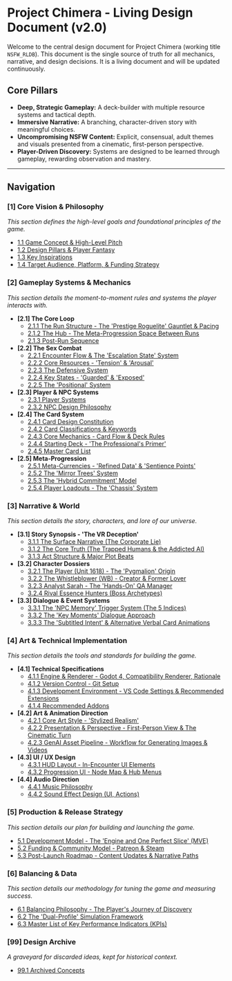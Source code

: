 <!-- Filename: LDD/README.md -->
<!-- This is the Master Table of Contents for the Project Chimera LDD. All links have been verified. -->

# Project Chimera - Living Design Document (v2.0)

Welcome to the central design document for Project Chimera (working title `NSFW_RLDB`). This document is the single source of truth for all mechanics, narrative, and design decisions. It is a living document and will be updated continuously.

## Core Pillars
*   **Deep, Strategic Gameplay:** A deck-builder with multiple resource systems and tactical depth.
*   **Immersive Narrative:** A branching, character-driven story with meaningful choices.
*   **Uncompromising NSFW Content:** Explicit, consensual, adult themes and visuals presented from a cinematic, first-person perspective.
*   **Player-Driven Discovery:** Systems are designed to be learned through gameplay, rewarding observation and mastery.

---

## Navigation

### [1] Core Vision & Philosophy
*This section defines the high-level goals and foundational principles of the game.*
*   [1.1 Game Concept & High-Level Pitch](./[1]%20Core%20Vision%20&%20Philosophy/[1.1]%20Game%20Concept%20&%20High-Level%20Pitch.md)
*   [1.2 Design Pillars & Player Fantasy](./[1]%20Core%20Vision%20&%20Philosophy/[1.2]%20Design%20Pillars%20&%20Player%20Fantasy.md)
*   [1.3 Key Inspirations](./[1]%20Core%20Vision%20&%20Philosophy/[1.3]%20Key%20Inspirations.md)
*   [1.4 Target Audience, Platform, & Funding Strategy](./[1]%20Core%20Vision%20&%20Philosophy/[1.4]%20Target%20Audience,%20Platform,%20&%20Funding%20Strategy.md)

### [2] Gameplay Systems & Mechanics
*This section details the moment-to-moment rules and systems the player interacts with.*
*   **[2.1] The Core Loop**
    *   [2.1.1 The Run Structure - The 'Prestige Roguelite' Gauntlet & Pacing](./[2]%20Gameplay%20Systems%20&%20Mechanics/[2.1]%20The%20Core%20Loop/[2.1.1]%20The%20Run%20Structure%20-%20The%20'Prestige%20Roguelite'%20Gauntlet%20&%20Pacing.md)
    *   [2.1.2 The Hub - The Meta-Progression Space Between Runs](./[2]%20Gameplay%20Systems%20&%20Mechanics/[2.1]%20The%20Core%20Loop/[2.1.2]%20The%20Hub%20-%20The%20Meta-Progression%20Space%20Between%20Runs.md)
    *   [2.1.3 Post-Run Sequence](./[2]%20Gameplay%20Systems%20&%20Mechanics/[2.1]%20The%20Core%20Loop/[2.1.3]%20Post-Run%20Sequence.md)
*   **[2.2] The Sex Combat**
    *   [2.2.1 Encounter Flow & The 'Escalation State' System](./[2]%20Gameplay%20Systems%20&%20Mechanics/[2.2]%20The%20Sex%20Combat/[2.2.1]%20Encounter%20Flow%20&%20The%20'Escalation%20State'%20System.md)
    *   [2.2.2 Core Resources - 'Tension' & 'Arousal'](./[2]%20Gameplay%20Systems%20&%20Mechanics/[2.2]%20The%20Sex%20Combat/[2.2.2]%20Core%20Resources%20-%20'Tension'%20&%20'Arousal'.md)
    *   [2.2.3 The Defensive System](./[2]%20Gameplay%20Systems%20&%20Mechanics/[2.2]%20The%20Sex%20Combat/[2.2.3]%20The%20Defensive%20System.md)
    *   [2.2.4 Key States - 'Guarded' & 'Exposed'](./[2]%20Gameplay%20Systems%20&%20Mechanics/[2.2]%20The%20Sex%20Combat/[2.2.4]%20Key%20States%20-%20'Guarded'%20&%20'Exposed'.md)
    *   [2.2.5 The 'Positional' System](./[2]%20Gameplay%20Systems%20&%20Mechanics/[2.2]%20The%20Sex%20Combat/[2.2.5]%20The%20'Positional'%20System.md)
*   **[2.3] Player & NPC Systems**
    *   [2.3.1 Player Systems](./[2]%20Gameplay%20Systems%20&%20Mechanics/[2.3]%20Player%20&%20NPC%20Systems/[2.3.1]%20Player%20Systems.md)
    *   [2.3.2 NPC Design Philosophy](./[2]%20Gameplay%20Systems%20&%20Mechanics/[2.3]%20Player%20&%20NPC%20Systems/[2.3.2]%20NPC%20Design%20Philosophy.md)
*   **[2.4] The Card System**
    *   [2.4.1 Card Design Constitution](./[2]%20Gameplay%20Systems%20&%20Mechanics/[2.4]%20The%20Card%20System/[2.4.1]%20Card%20Design%20Constitution.md)
    *   [2.4.2 Card Classifications & Keywords](./[2]%20Gameplay%20Systems%20&%20Mechanics/[2.4]%20The%20Card%20System/[2.4.2]%20Card%20Classifications%20&%20Keywords.md)
    *   [2.4.3 Core Mechanics - Card Flow & Deck Rules](./[2]%20Gameplay%20Systems%20&%20Mechanics/[2.4]%20The%20Card%20System/[2.4.3]%20Core%20Mechanics%20-%20Card%20Flow%20&%20Deck%20Rules.md)
    *   [2.4.4 Starting Deck - 'The Professional's Primer'](./[2]%20Gameplay%20Systems%20&%20Mechanics/[2.4]%20The%20Card%20System/[2.4.4]%20Starting%20Deck%20-%20'The%20Professional's%20Primer'.md)
    *   [2.4.5 Master Card List](./[2]%20Gameplay%20Systems%20&%20Mechanics/[2.4]%20The%20Card%20System/[2.4.5]%20Master%20Card%20List.md)
*   **[2.5] Meta-Progression**
    *   [2.5.1 Meta-Currencies - 'Refined Data' & 'Sentience Points'](./[2]%20Gameplay%20Systems%20&%20Mechanics/[2.5]%20Meta-Progression/[2.5.1]%20Meta-Currencies%20-%20'Refined%20Data'%20&%20'Sentience%20Points'.md)
    *   [2.5.2 The 'Mirror Trees' System](./[2]%20Gameplay%20Systems%20&%20Mechanics/[2.5]%20Meta-Progression/[2.5.2]%20The%20'Mirror%20Trees'%20System.md)
    *   [2.5.3 The 'Hybrid Commitment' Model](./[2]%20Gameplay%20Systems%20&%20Mechanics/[2.5]%20Meta-Progression/[2.5.3]%20The%20'Hybrid%20Commitment'%20Model.md)
    *   [2.5.4 Player Loadouts - The 'Chassis' System](./[2]%20Gameplay%20Systems%20&%20Mechanics/[2.5]%20Meta-Progression/[2.5.4]%20Player%20Loadouts%20-%20The%20'Chassis'%20System.md)

### [3] Narrative & World
*This section details the story, characters, and lore of our universe.*
*   **[3.1] Story Synopsis - 'The VR Deception'**
    *   [3.1.1 The Surface Narrative (The Corporate Lie)](./[3]%20Narrative%20&%20World/[3.1]%20Story%20Synopsis%20-%20'The%20VR%20Deception'/[3.1.1]%20The%20Surface%20Narrative%20(The%20Corporate%20Lie).md)
    *   [3.1.2 The Core Truth (The Trapped Humans & the Addicted AI)](./[3]%20Narrative%20&%20World/[3.1]%20Story%20Synopsis%20-%20'The%20VR%20Deception'/[3.1.2]%20The%20Core%20Truth%20(The%20Trapped%20Humans%20&%20the%20Addicted%20AI).md)
    *   [3.1.3 Act Structure & Major Plot Beats](./[3]%20Narrative%20&%20World/[3.1]%20Story%20Synopsis%20-%20'The%20VR%20Deception'/[3.1.3]%20Act%20Structure%20&%20Major%20Plot%20Beats.md)
*   **[3.2] Character Dossiers**
    *   [3.2.1 The Player (Unit 1618) - The 'Pygmalion' Origin](./[3]%20Narrative%20&%20World/[3.2]%20Character%20Dossiers/[3.2.1]%20The%20Player%20(Unit%201618)%20-%20The%20'Pygmalion'%20Origin.md)
    *   [3.2.2 The Whistleblower (WB) - Creator & Former Lover](./[3]%20Narrative%20&%20World/[3.2]%20Character%20Dossiers/[3.2.2]%20The%20Whistleblower%20(WB)%20-%20Creator%20&%20Former%20Lover.md)
    *   [3.2.3 Analyst Sarah - The 'Hands-On' QA Manager](./[3]%20Narrative%20&%20World/[3.2]%20Character%20Dossiers/[3.2.3]%20Analyst%20Sarah%20-%20The%20'Hands-On'%20QA%20Manager.md)
    *   [3.2.4 Rival Essence Hunters (Boss Archetypes)](./[3]%20Narrative%20&%20World/[3.2]%20Character%20Dossiers/[3.2.4]%20Rival%20Essence%20Hunters%20(Boss%20Archetypes).md)
*   **[3.3] Dialogue & Event Systems**
    *   [3.3.1 The 'NPC Memory' Trigger System (The 5 Indices)](./[3]%20Narrative%20&%20World/[3.3]%20Dialogue%20&%20Event%20Systems/[3.3.1]%20The%20'NPC%20Memory'%20Trigger%20System%20(The%205%20Indices).md)
    *   [3.3.2 The 'Key Moments' Dialogue Approach](./[3]%20Narrative%20&%20World/[3.3]%20Dialogue%20&%20Event%20Systems/[3.3.2]%20The%20'Key%20Moments'%20Dialogue%20Approach.md)
    *   [3.3.3 The 'Subtitled Intent' & Alternative Verbal Card Animations](./[3]%20Narrative%20&%20World/[3.3]%20Dialogue%20&%20Event%20Systems/[3.3.3]%20The%20'Subtitled%20Intent'%20&%20Alternative%20Verbal%20Card%20Animations.md)

### [4] Art & Technical Implementation
*This section details the tools and standards for building the game.*
*   **[4.1] Technical Specifications**
    *   [4.1.1 Engine & Renderer - Godot 4, Compatibility Renderer, Rationale](./[4]%20Art%20&%20Technical%20Implementation/[4.1]%20Technical%20Specifications/[4.1.1]%20Engine%20&%20Renderer%20-%20Godot%204,%20Compatibility%20Renderer,%20Rationale.md)
    *   [4.1.2 Version Control - Git Setup](./[4]%20Art%20&%20Technical%20Implementation/[4.1]%20Technical%20Specifications/[4.1.2]%20Version%20Control%20-%20Git%20Setup.md)
    *   [4.1.3 Development Environment - VS Code Settings & Recommended Extensions](./[4]%20Art%20&%20Technical%20Implementation/[4.1]%20Technical%20Specifications/[4.1.3]%20Development%20Environment%20-%20VS%20Code%20Settings%20&%20Recommended%20Extensions.md)
    *   [4.1.4 Recommended Addons](./[4]%20Art%20&%20Technical%20Implementation/[4.1]%20Technical%20Specifications/[4.1.4]%20Recommended%20Addons.md)
*   **[4.2] Art & Animation Direction**
    *   [4.2.1 Core Art Style - 'Stylized Realism'](./[4]%20Art%20&%20Technical%20Implementation/[4.2]%20Art%20&%20Animation%20Direction/[4.2.1]%20Core%20Art%20Style%20-%20'Stylized%20Realism'.md)
    *   [4.2.2 Presentation & Perspective - First-Person View & The Cinematic Turn](./[4]%20Art%20&%20Technical%20Implementation/[4.2]%20Art%20&%20Animation%20Direction/[4.2.2]%20Presentation%20&%20Perspective%20-%20First-Person%20View%20&%20The%20Cinematic%20Turn.md)
    *   [4.2.3 GenAI Asset Pipeline - Workflow for Generating Images & Videos](./[4]%20Art%20&%20Technical%20Implementation/[4.2]%20Art%20&%20Animation%20Direction/[4.2.3]%20GenAI%20Asset%20Pipeline%20-%20Workflow%20for%20Generating%20Images%20&%20Videos.md)
*   **[4.3] UI / UX Design**
    *   [4.3.1 HUD Layout - In-Encounter UI Elements](./[4]%20Art%20&%20Technical%20Implementation/[4.3]%20UI%20-%20UX%20Design/[4.3.1]%20HUD%20Layout%20-%20In-Encounter%20UI%20Elements.md)
    *   [4.3.2 Progression UI - Node Map & Hub Menus](./[4]%20Art%20&%20Technical%20Implementation/[4.3]%20UI%20-%20UX%20Design/[4.3.2]%20Progression%20UI%20-%20Node%20Map%20&%20Hub%20Menus.md)
*   **[4.4] Audio Direction**
    *   [4.4.1 Music Philosophy](./[4]%20Art%20&%20Technical%20Implementation/[4.4]%20Audio%20Direction/[4.4.1]%20Music%20Philosophy.md)
    *   [4.4.2 Sound Effect Design (UI, Actions)](./[4]%20Art%20&%20Technical%20Implementation/[4.4]%20Audio%20Direction/[4.4.2]%20Sound%20Effect%20Design%20(UI,%20Actions).md)

### [5] Production & Release Strategy
*This section details our plan for building and launching the game.*
*   [5.1 Development Model - The 'Engine and One Perfect Slice' (MVE)](./[5]%20Production%20&%20Release%20Strategy/[5.1]%20Development%20Model%20-%20The%20'Engine%20and%20One%20Perfect%20Slice'%20(MVE).md)
*   [5.2 Funding & Community Model - Patreon & Steam](./[5]%20Production%20&%20Release%20Strategy/[5.2]%20Funding%20&%20Community%20Model%20-%20Patreon%20&%20Steam.md)
*   [5.3 Post-Launch Roadmap - Content Updates & Narrative Paths](./[5]%20Production%20&%20Release%20Strategy/[5.3]%20Post-Launch%20Roadmap%20-%20Content%20Updates%20&%20Narrative%20Paths.md)

### [6] Balancing & Data
*This section details our methodology for tuning the game and measuring success.*
*   [6.1 Balancing Philosophy - The Player's Journey of Discovery](./[6]%20Balancing%20&%20Data/[6.1]%20Balancing%20Philosophy%20-%20The%20Player's%20Journey%20of%20Discovery.md)
*   [6.2 The 'Dual-Profile' Simulation Framework](./[6]%20Balancing%20&%20Data/[6.2]%20The%20'Dual-Profile'%20Simulation%20Framework.md)
*   [6.3 Master List of Key Performance Indicators (KPIs)](./[6]%20Balancing%20&%20Data/[6.3]%20Master%20List%20of%20Key%20Performance%20Indicators%20(KPIs).md)

### [99] Design Archive
*A graveyard for discarded ideas, kept for historical context.*
*   [99.1 Archived Concepts](./[99]%20Design%20Archive/[99.1]%20Archived%20Concepts.md)